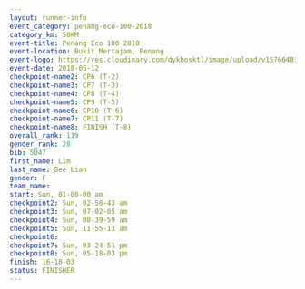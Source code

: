 ```yaml
--- 
layout: runner-info 
event_category: penang-eco-100-2018 
category_km: 50KM 
event-title: Penang Eco 100 2018 
event-location: Bukit Mertajam, Penang 
event-logo: https://res.cloudinary.com/dykbosktl/image/upload/v1576648106/Logo/Logo_lovxhg.jpg 
event-date: 2018-05-12 
checkpoint-name2: CP6 (T-2) 
checkpoint-name3: CP7 (T-3) 
checkpoint-name4: CP8 (T-4) 
checkpoint-name5: CP9 (T-5) 
checkpoint-name6: CP10 (T-6) 
checkpoint-name7: CP11 (T-7) 
checkpoint-name8: FINISH (T-8) 
overall_rank: 119
gender_rank: 28
bib: 5047
first_name: Lim
last_name: Bee Lian
gender: F
team_name: 
start: Sun, 01-00-00 am
checkpoint2: Sun, 02-58-43 am
checkpoint3: Sun, 07-02-05 am
checkpoint4: Sun, 08-39-59 am
checkpoint5: Sun, 11-55-13 am
checkpoint6: 
checkpoint7: Sun, 03-24-51 pm
checkpoint8: Sun, 05-18-03 pm
finish: 16-18-03
status: FINISHER
--- 
```


